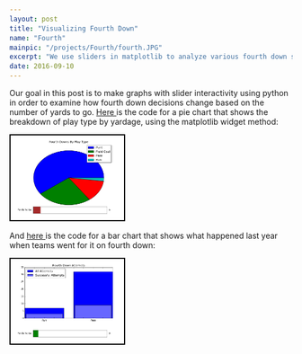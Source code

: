 ```yaml
---
layout: post
title: "Visualizing Fourth Down"
name: "Fourth"
mainpic: "/projects/Fourth/fourth.JPG"
excerpt: "We use sliders in matplotlib to analyze various fourth down situations, using the 2015 NFL Play-By-Play dataset."
date: 2016-09-10
---
```

Our goal in this post is to make graphs with slider interactivity using python in order to examine how fourth down decisions change based on the number of yards to go. <a href = '/projects/Fourth/matplot_pie.py'> Here </a> is the code for a pie chart that shows the breakdown of play type by yardage, using the matplotlib widget method:

<a href = '/projects/Fourth/matplot_pie.py'>
<img src = '/projects/Fourth/matplot_pie.png' style = "background:white; border: 2px solid black; width:40%; height:auto;"/>
</a>

And <a href = '/projects/Fourth/matplot_bar.py'> here </a> is the code for a bar chart that shows what happened last year when teams went for it on fourth down:

<a href = '/projects/Fourth/matplot_bar.py'>
<img src = '/projects/Fourth/matplot_bar.png' style = "background:white; border: 2px solid black; width:40%; height:auto;"/>
</a>
